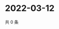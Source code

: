 # 2022-03-12

共 0 条

<!-- BEGIN WEIBO -->
<!-- 最后更新时间 Sat Mar 12 2022 08:49:27 GMT+0800 (China Standard Time) -->

<!-- END WEIBO -->

